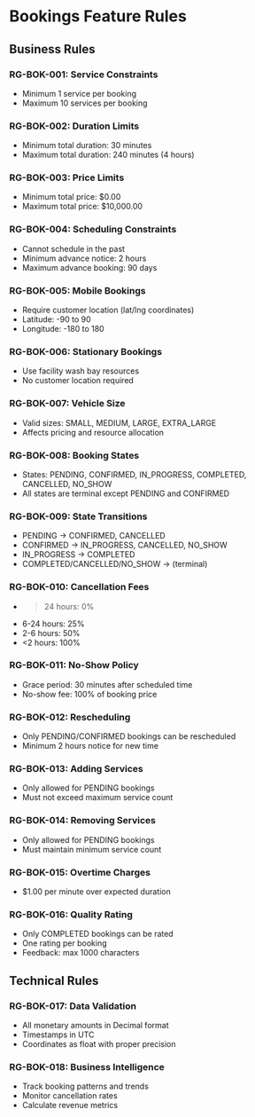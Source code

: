 # Bookings Feature Rules

## Business Rules

### RG-BOK-001: Service Constraints
- Minimum 1 service per booking
- Maximum 10 services per booking

### RG-BOK-002: Duration Limits
- Minimum total duration: 30 minutes
- Maximum total duration: 240 minutes (4 hours)

### RG-BOK-003: Price Limits
- Minimum total price: $0.00
- Maximum total price: $10,000.00

### RG-BOK-004: Scheduling Constraints
- Cannot schedule in the past
- Minimum advance notice: 2 hours
- Maximum advance booking: 90 days

### RG-BOK-005: Mobile Bookings
- Require customer location (lat/lng coordinates)
- Latitude: -90 to 90
- Longitude: -180 to 180

### RG-BOK-006: Stationary Bookings
- Use facility wash bay resources
- No customer location required

### RG-BOK-007: Vehicle Size
- Valid sizes: SMALL, MEDIUM, LARGE, EXTRA_LARGE
- Affects pricing and resource allocation

### RG-BOK-008: Booking States
- States: PENDING, CONFIRMED, IN_PROGRESS, COMPLETED, CANCELLED, NO_SHOW
- All states are terminal except PENDING and CONFIRMED

### RG-BOK-009: State Transitions
- PENDING → CONFIRMED, CANCELLED
- CONFIRMED → IN_PROGRESS, CANCELLED, NO_SHOW
- IN_PROGRESS → COMPLETED
- COMPLETED/CANCELLED/NO_SHOW → (terminal)

### RG-BOK-010: Cancellation Fees
- >24 hours: 0%
- 6-24 hours: 25%
- 2-6 hours: 50%
- <2 hours: 100%

### RG-BOK-011: No-Show Policy
- Grace period: 30 minutes after scheduled time
- No-show fee: 100% of booking price

### RG-BOK-012: Rescheduling
- Only PENDING/CONFIRMED bookings can be rescheduled
- Minimum 2 hours notice for new time

### RG-BOK-013: Adding Services
- Only allowed for PENDING bookings
- Must not exceed maximum service count

### RG-BOK-014: Removing Services
- Only allowed for PENDING bookings
- Must maintain minimum service count

### RG-BOK-015: Overtime Charges
- $1.00 per minute over expected duration

### RG-BOK-016: Quality Rating
- Only COMPLETED bookings can be rated
- One rating per booking
- Feedback: max 1000 characters

## Technical Rules

### RG-BOK-017: Data Validation
- All monetary amounts in Decimal format
- Timestamps in UTC
- Coordinates as float with proper precision

### RG-BOK-018: Business Intelligence
- Track booking patterns and trends
- Monitor cancellation rates
- Calculate revenue metrics